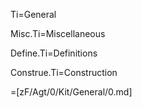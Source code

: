 Ti=General

Misc.Ti=Miscellaneous

Define.Ti=Definitions

Construe.Ti=Construction

=[zF/Agt/0/Kit/General/0.md]